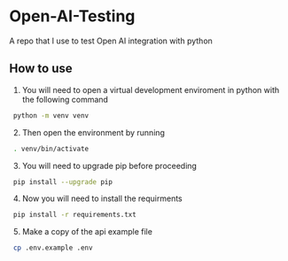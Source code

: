 # Open-AI-Testing
A repo that I use to test Open AI integration with python

## How to use

1. You will need to open a virtual development enviroment in python with the following command

```bash
 python -m venv venv
```

2. Then open the environment by running

```bash
 . venv/bin/activate
```

3. You will need to upgrade pip before proceeding

```bash
 pip install --upgrade pip
```

4. Now you will need to install the requirments

```bash
 pip install -r requirements.txt
```

5. Make a copy of the api example file

```bash
 cp .env.example .env
```